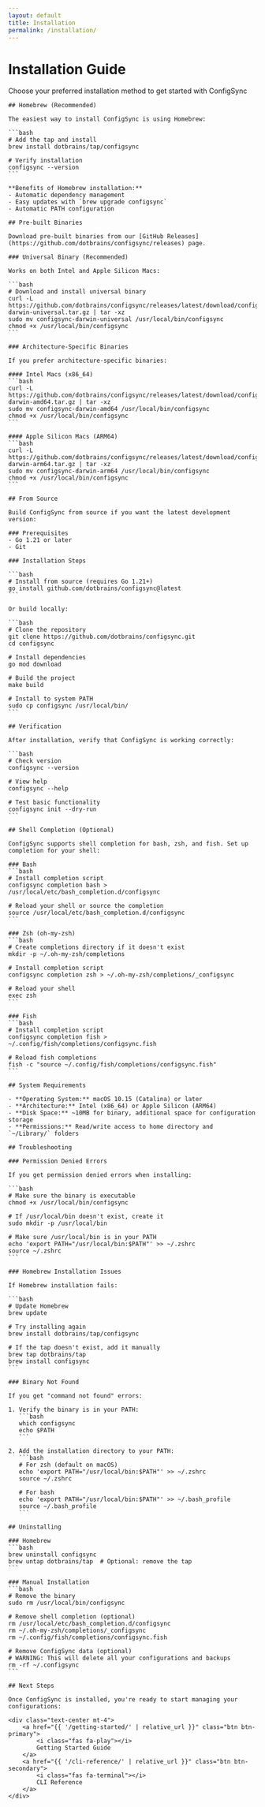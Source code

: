 ```yaml
---
layout: default
title: Installation
permalink: /installation/
---
```


<div class="content">
    <h1>Installation Guide</h1>
    <p class="section-subtitle">
        Choose your preferred installation method to get started with ConfigSync
    </p>

    ## Homebrew (Recommended)

    The easiest way to install ConfigSync is using Homebrew:

    ```bash
    # Add the tap and install
    brew install dotbrains/tap/configsync

    # Verify installation
    configsync --version
    ```

    **Benefits of Homebrew installation:**
    - Automatic dependency management
    - Easy updates with `brew upgrade configsync`
    - Automatic PATH configuration

    ## Pre-built Binaries

    Download pre-built binaries from our [GitHub Releases](https://github.com/dotbrains/configsync/releases) page.

    ### Universal Binary (Recommended)

    Works on both Intel and Apple Silicon Macs:

    ```bash
    # Download and install universal binary
    curl -L https://github.com/dotbrains/configsync/releases/latest/download/configsync-darwin-universal.tar.gz | tar -xz
    sudo mv configsync-darwin-universal /usr/local/bin/configsync
    chmod +x /usr/local/bin/configsync
    ```

    ### Architecture-Specific Binaries

    If you prefer architecture-specific binaries:

    #### Intel Macs (x86_64)
    ```bash
    curl -L https://github.com/dotbrains/configsync/releases/latest/download/configsync-darwin-amd64.tar.gz | tar -xz
    sudo mv configsync-darwin-amd64 /usr/local/bin/configsync
    chmod +x /usr/local/bin/configsync
    ```

    #### Apple Silicon Macs (ARM64)
    ```bash
    curl -L https://github.com/dotbrains/configsync/releases/latest/download/configsync-darwin-arm64.tar.gz | tar -xz
    sudo mv configsync-darwin-arm64 /usr/local/bin/configsync
    chmod +x /usr/local/bin/configsync
    ```

    ## From Source

    Build ConfigSync from source if you want the latest development version:

    ### Prerequisites
    - Go 1.21 or later
    - Git

    ### Installation Steps

    ```bash
    # Install from source (requires Go 1.21+)
    go install github.com/dotbrains/configsync@latest
    ```

    Or build locally:

    ```bash
    # Clone the repository
    git clone https://github.com/dotbrains/configsync.git
    cd configsync

    # Install dependencies
    go mod download

    # Build the project
    make build

    # Install to system PATH
    sudo cp configsync /usr/local/bin/
    ```

    ## Verification

    After installation, verify that ConfigSync is working correctly:

    ```bash
    # Check version
    configsync --version

    # View help
    configsync --help

    # Test basic functionality
    configsync init --dry-run
    ```

    ## Shell Completion (Optional)

    ConfigSync supports shell completion for bash, zsh, and fish. Set up completion for your shell:

    ### Bash
    ```bash
    # Install completion script
    configsync completion bash > /usr/local/etc/bash_completion.d/configsync

    # Reload your shell or source the completion
    source /usr/local/etc/bash_completion.d/configsync
    ```

    ### Zsh (oh-my-zsh)
    ```bash
    # Create completions directory if it doesn't exist
    mkdir -p ~/.oh-my-zsh/completions

    # Install completion script
    configsync completion zsh > ~/.oh-my-zsh/completions/_configsync

    # Reload your shell
    exec zsh
    ```

    ### Fish
    ```bash
    # Install completion script
    configsync completion fish > ~/.config/fish/completions/configsync.fish

    # Reload fish completions
    fish -c "source ~/.config/fish/completions/configsync.fish"
    ```

    ## System Requirements

    - **Operating System:** macOS 10.15 (Catalina) or later
    - **Architecture:** Intel (x86_64) or Apple Silicon (ARM64)
    - **Disk Space:** ~10MB for binary, additional space for configuration storage
    - **Permissions:** Read/write access to home directory and `~/Library/` folders

    ## Troubleshooting

    ### Permission Denied Errors

    If you get permission denied errors when installing:

    ```bash
    # Make sure the binary is executable
    chmod +x /usr/local/bin/configsync

    # If /usr/local/bin doesn't exist, create it
    sudo mkdir -p /usr/local/bin

    # Make sure /usr/local/bin is in your PATH
    echo 'export PATH="/usr/local/bin:$PATH"' >> ~/.zshrc
    source ~/.zshrc
    ```

    ### Homebrew Installation Issues

    If Homebrew installation fails:

    ```bash
    # Update Homebrew
    brew update

    # Try installing again
    brew install dotbrains/tap/configsync

    # If the tap doesn't exist, add it manually
    brew tap dotbrains/tap
    brew install configsync
    ```

    ### Binary Not Found

    If you get "command not found" errors:

    1. Verify the binary is in your PATH:
       ```bash
       which configsync
       echo $PATH
       ```

    2. Add the installation directory to your PATH:
       ```bash
       # For zsh (default on macOS)
       echo 'export PATH="/usr/local/bin:$PATH"' >> ~/.zshrc
       source ~/.zshrc

       # For bash
       echo 'export PATH="/usr/local/bin:$PATH"' >> ~/.bash_profile
       source ~/.bash_profile
       ```

    ## Uninstalling

    ### Homebrew
    ```bash
    brew uninstall configsync
    brew untap dotbrains/tap  # Optional: remove the tap
    ```

    ### Manual Installation
    ```bash
    # Remove the binary
    sudo rm /usr/local/bin/configsync

    # Remove shell completion (optional)
    rm /usr/local/etc/bash_completion.d/configsync
    rm ~/.oh-my-zsh/completions/_configsync
    rm ~/.config/fish/completions/configsync.fish

    # Remove ConfigSync data (optional)
    # WARNING: This will delete all your configurations and backups
    rm -rf ~/.configsync
    ```

    ## Next Steps

    Once ConfigSync is installed, you're ready to start managing your configurations:

    <div class="text-center mt-4">
        <a href="{{ '/getting-started/' | relative_url }}" class="btn btn-primary">
            <i class="fas fa-play"></i>
            Getting Started Guide
        </a>
        <a href="{{ '/cli-reference/' | relative_url }}" class="btn btn-secondary">
            <i class="fas fa-terminal"></i>
            CLI Reference
        </a>
    </div>
</div>
